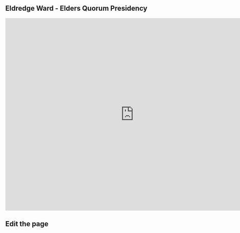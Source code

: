 ## Eldredge Ward - Elders Quorum Presidency

<iframe src="https://calendar.google.com/calendar/embed?src=umpl85c1butve15936ptf1umas%40group.calendar.google.com&ctz=America/Denver" style="border: 0" width="800" height="600" frameborder="0" scrolling="no"></iframe>

## Edit the page
